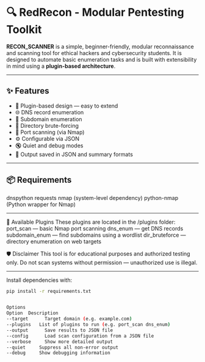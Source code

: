# 🔍 RedRecon - Modular Pentesting Toolkit

**RECON_SCANNER** is a simple, beginner-friendly, modular reconnaissance and scanning tool for ethical hackers and cybersecurity students. It is designed to automate basic enumeration tasks and is built with extensibility in mind using a **plugin-based architecture**.

---

## ✨ Features

- 🧩 Plugin-based design — easy to extend
- 🌐 DNS record enumeration
- 📛 Subdomain enumeration
- 📂 Directory brute-forcing
- 🔌 Port scanning (via Nmap)
- ⚙️ Configurable via JSON
- 🔇 Quiet and debug modes
- 💾 Output saved in JSON and summary formats

---

## 📦 Requirements
dnspython
requests
nmap (system-level dependency)
python-nmap (Python wrapper for Nmap)

---


🔌 Available Plugins
These plugins are located in the /plugins folder:
port_scan — basic Nmap port scanning
dns_enum — get DNS records
subdomain_enum — find subdomains using a wordlist
dir_bruteforce — directory enumeration on web targets


🛡️ Disclaimer
This tool is for educational purposes and authorized testing only.
Do not scan systems without permission — unauthorized use is illegal.


---
Install dependencies with:

```bash
pip install -r requirements.txt


Options
Option	Description
--target	  Target domain (e.g. example.com)
--plugins  	List of plugins to run (e.g. port_scan dns_enum)
--output	  Save results to JSON file
--config	  Load scan configuration from a JSON file
--verbose	  Show more detailed output
--quiet	    Suppress all non-error output
--debug	    Show debugging information

